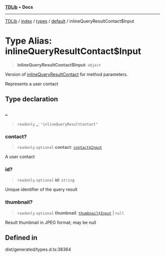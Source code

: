 [**TDLib**](../../../../../../README.md) • **Docs**

***

[TDLib](../../../../../../modules.md) / [index](../../../../../README.md) / [types](../../../README.md) / [default](../README.md) / inlineQueryResultContact$Input

# Type Alias: inlineQueryResultContact$Input

> **inlineQueryResultContact$Input**: `object`

Version of [inlineQueryResultContact](inlineQueryResultContact.md) for method parameters.

Represents a user contact

## Type declaration

### \_

> `readonly` **\_**: `"inlineQueryResultContact"`

### contact?

> `readonly` `optional` **contact**: [`contact$Input`](contact$Input-1.md)

A user contact

### id?

> `readonly` `optional` **id**: `string`

Unique identifier of the query result

### thumbnail?

> `readonly` `optional` **thumbnail**: [`thumbnail$Input`](thumbnail$Input-1.md) \| `null`

Result thumbnail in JPEG format; may be null

## Defined in

dist/generated/types.d.ts:38364
